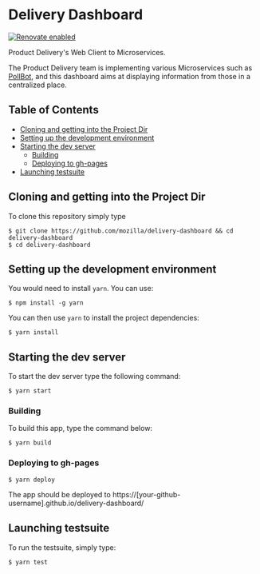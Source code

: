 # Delivery Dashboard

[![Renovate enabled](https://img.shields.io/badge/renovate-enabled-brightgreen.svg)](https://renovateapp.com/)

Product Delivery's Web Client to Microservices.

The Product Delivery team is implementing various Microservices such as
[PollBot](https://github.com/mozilla/PollBot), and this dashboard aims at
displaying information from those in a centralized place.

## Table of Contents

  - [Cloning and getting into the Project Dir](#cloning-and-getting-into-the-project-dir)
  - [Setting up the development environment](#setting-up-the-development-environment)
  - [Starting the dev server](#starting-the-dev-server)
     - [Building](#building)
     - [Deploying to gh-pages](#deploying-to-gh-pages)
  - [Launching testsuite](#launching-testsuite)



## Cloning and getting into the Project Dir

To clone this repository simply type

    $ git clone https://github.com/mozilla/delivery-dashboard && cd delivery-dashboard
    $ cd delivery-dashboard

## Setting up the development environment

You would need to install `yarn`. You can use:

    $ npm install -g yarn

You can then use `yarn` to install the project dependencies:

    $ yarn install

## Starting the dev server

To start the dev server type the following command:

    $ yarn start

### Building

To build this app, type the command below:

    $ yarn build

### Deploying to gh-pages

    $ yarn deploy

The app should be deployed to
https://[your-github-username].github.io/delivery-dashboard/

## Launching testsuite

To run the testsuite, simply type:

    $ yarn test

